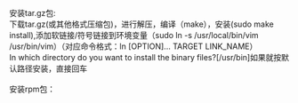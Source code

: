 安装tar.gz包:<br>
下载tar.gz(或其他格式压缩包)，进行解压，编译（make），安装(sudo make install),添加软链接/符号链接到环境变量（sudo ln -s /usr/local/bin/vim /usr/bin/vim）（对应命令格式：ln [OPTION]... TARGET LINK_NAME）<br>
In which directory do you want to install the binary files?[/usr/bin]如果就按默认路径安装，直接回车<br><br>
安装rpm包：<br>
